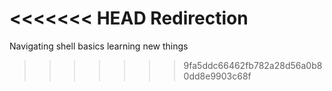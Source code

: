 <<<<<<< HEAD
Redirection
=======
Navigating shell basics
learning new things
>>>>>>> 9fa5ddc66462fb782a28d56a0b80dd8e9903c68f
